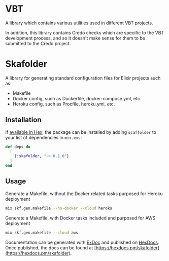# VBT

A library which contains various utilities used in different VBT projects.

In addition, this library contains Credo checks which are specific to the VBT development process, and so it doesn't make sense for them to be submitted to the Credo project.

# Skafolder

A library for generating standard configuration files for Elixir projects such as:
- Makefile
- Docker config, such as Dockerfile, docker-compose.yml, etc.
- Heroku config, such as Procfile, heroku.yml, etc.

## Installation

If [available in Hex](https://hex.pm/docs/publish), the package can be installed
by adding `scaffolder` to your list of dependencies in `mix.exs`:

```elixir
def deps do
  [
    {:skafolder, "~> 0.1.0"}
  ]
end
```

## Usage

Generate a Makefile, without the Docker related tasks purposed for Heroku deployment

```bash
mix skf.gen.makefile --no-docker --cloud heroku
```

Generate a Makefile, with Docker tasks included and purposed for AWS deployment

```bash
mix skf.gen.makefile --cloud aws
```

Documentation can be generated with [ExDoc](https://github.com/elixir-lang/ex_doc)
and published on [HexDocs](https://hexdocs.pm). Once published, the docs can
be found at [https://hexdocs.pm/skafolder](https://hexdocs.pm/skafolder).

